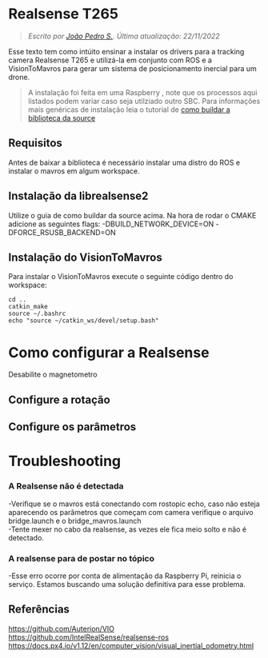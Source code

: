 # Realsense T265

> *Escrito por [João Pedro S.](https://github.com/J0t4py). Última atualização: 22/11/2022* 

Esse texto tem como intúito ensinar a instalar os drivers para a tracking camera Realsense T265 e utilizá-la em conjunto com ROS e a VisionToMavros para gerar um sistema de posicionamento inercial para um drone.

>A instalação foi feita em uma Raspberry , note que os processos aqui listados podem variar caso seja utilziado outro SBC. Para informações mais genéricas de instalação leia o tutorial de [como buildar a biblioteca da source](https://github.com/i2o3dlimited/librealsense2/blob/master/doc/installation.md)

## Requisitos

Antes de baixar a biblioteca é necessário instalar uma distro do ROS e instalar o mavros em algum workspace. 

## Instalação da librealsense2

Utilize o guia de como buildar da source acima. Na hora de rodar o CMAKE adicione as seguintes flags: 
-DBUILD_NETWORK_DEVICE=ON
-DFORCE_RSUSB_BACKEND=ON

## Instalação do VisionToMavros
Para instalar o VisionToMavros execute o seguinte código dentro do workspace:

 ``` git clone https://github.com/hoangthien94/vision_to_mavros.git
cd ..
catkin_make
source ~/.bashrc
echo "source ~/catkin_ws/devel/setup.bash"
```

# Como configurar a Realsense
Desabilite o magnetometro
## Configure a rotação


## Configure os parâmetros


# Troubleshooting

### A Realsense não é detectada

-Verifique se o mavros está conectando com rostopic echo, caso não esteja aparecendo os parâmetros que começam com camera verifique o arquivo bridge.launch e o bridge_mavros.launch  
-Tente mexer no cabo da realsense, as vezes ele fica meio solto e não é detectado.

### A realsense para de postar no tópico

-Esse erro ocorre por conta de alimentação da Raspberry Pi, reinicia o serviço. Estamos buscando uma solução definitiva para esse problema.

## Referências
https://github.com/Auterion/VIO   
https://github.com/IntelRealSense/realsense-ros   
https://docs.px4.io/v1.12/en/computer_vision/visual_inertial_odometry.html
